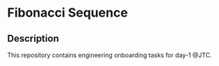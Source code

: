 # Fibonacci Sequence

## Description
This repository contains engineering onboarding tasks for day-1 @JTC.